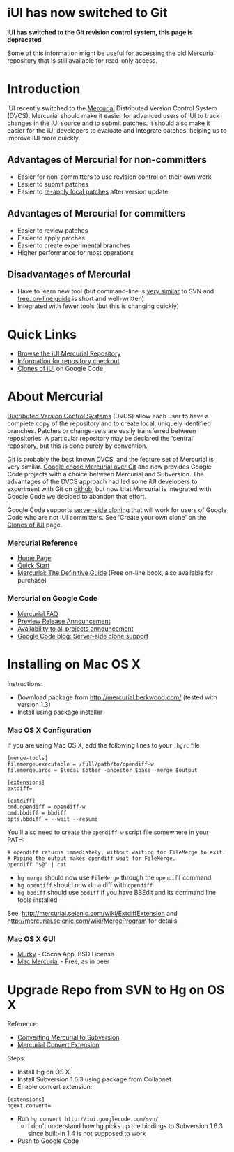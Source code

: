 # iUI has now switched to Git #

**iUI has switched to the Git revision control system, this page is deprecated**

Some of this information might be useful for accessing the old Mercurial repository that is still available for read-only access.

# Introduction #


iUI recently switched to the [Mercurial](http://www.selenic.com/mercurial/) Distributed Version Control System (DVCS).  Mercurial should make it easier for advanced users of iUI to track changes in the iUI source and to submit patches.  It should also make it easier for the iUI developers to evaluate and integrate patches, helping us to improve iUI more quickly.

## Advantages of Mercurial for non-committers ##
  * Easier for non-committers to use revision control on their own work
  * Easier to submit patches
  * Easier to [re-apply local patches](http://hgbook.red-bean.com/read/managing-change-with-mercurial-queues.html) after version update

## Advantages of Mercurial for committers ##
  * Easier to review patches
  * Easier to apply patches
  * Easier to create experimental branches
  * Higher performance for most operations

## Disadvantages of Mercurial ##
  * Have to learn new tool (but command-line is [very similar](http://hgbook.red-bean.com/read/migrating-to-mercurial.html#id442397) to SVN and [free, on-line guide](http://hgbook.red-bean.com/read/) is short and well-written)
  * Integrated with fewer tools (but this is changing quickly)

# Quick Links #
  * [Browse the iUI Mercurial Repository](http://code.google.com/p/iui/source/browse/)
  * [Information for repository checkout](http://code.google.com/p/iui/source/checkout)
  * [Clones of iUI](http://code.google.com/p/iui/source/clones) on Google Code

# About Mercurial #

[Distributed Version Control Systems](http://en.wikipedia.org/wiki/Revision_control#Distributed_revision_control) (DVCS) allow each user to have a complete copy of the repository and to create local, uniquely identified branches.  Patches or change-sets are easily transferred between repositories.  A particular repository may be declared the 'central' repository, but this is done purely by convention.

[Git](http://www.git-scm.org/) is probably the best known DVCS, and the feature set of Mercurial is very similar.  [Google chose Mercurial over Git](http://code.google.com/p/support/wiki/DVCSAnalysis) and now provides Google Code projects with a choice between Mercurial and Subversion.  The advantages of the DVCS approach had led some iUI developers to experiment with Git on [github](http://github.com), but now that Mercurial is integrated with Google Code we decided to abandon that effort.

Google Code supports [server-side cloning](http://googlecode.blogspot.com/2009/10/mercurial-server-side-clone-support-for.html) that will work for users of Google Code who are not iUI  committers.  See 'Create your own clone' on the [Clones of iUI](http://code.google.com/p/iui/source/clones) page.

### Mercurial Reference ###
  * [Home Page](http://www.selenic.com/mercurial/)
  * [Quick Start](http://mercurial.selenic.com/wiki/QuickStart)
  * [Mercurial: The Definitive Guide](http://hgbook.red-bean.com/read/) (Free on-line book, also available for purchase)

### Mercurial on Google Code ###
  * [Mercurial FAQ](http://code.google.com/p/support/wiki/MercurialFAQ)
  * [Preview Release Announcement](http://google-code-updates.blogspot.com/2009/04/mercurial-support-for-project-hosting.html)
  * [Availability to all projects announcement](http://google-code-updates.blogspot.com/2009/05/mercurial-now-available-to-all-open.html)
  * [Google Code blog: Server-side clone support](http://googlecode.blogspot.com/2009/10/mercurial-server-side-clone-support-for.html)

# Installing on Mac OS X #

Instructions:
  * Download package from http://mercurial.berkwood.com/  (tested with version 1.3)
  * Install using package installer

### Mac OS X Configuration ###

If you are using Mac OS X, add the following lines to your `.hgrc` file

```
[merge-tools]
filemerge.executable = /full/path/to/opendiff-w
filemerge.args = $local $other -ancestor $base -merge $output

[extensions]
extdiff=

[extdiff]
cmd.opendiff = opendiff-w
cmd.bbdiff = bbdiff
opts.bbdiff = --wait --resume
```

You'll also need to create the `opendiff-w` script file somewhere in your PATH:
```
# opendiff returns immediately, without waiting for FileMerge to exit.
# Piping the output makes opendiff wait for FileMerge.
opendiff "$@" | cat
```

  * `hg merge` should now use `FileMerge` through the `opendiff` command
  * `hg opendiff` should now do a diff with `opendiff`
  * `hg bbdiff` should use `bbdiff` if you have BBEdit and its command line tools installed

See: http://mercurial.selenic.com/wiki/ExtdiffExtension and http://mercurial.selenic.com/wiki/MergeProgram for details.

### Mac OS X GUI ###
  * [Murky](http://bitbucket.org/snej/murky/wiki/Home) - Cocoa App, BSD License
  * [Mac Mercurial](http://jwwalker.com/pages/macmerc.html) - Free, as in beer

# Upgrade Repo from SVN to Hg on OS X #

Reference:
  * [Converting Mercurial to Subversion](http://code.google.com/p/support/wiki/ConvertingSvnToHg)
  * [Mercurial Convert Extension](http://mercurial.selenic.com/wiki/ConvertExtension)

Steps:
  * Install Hg on OS X
  * Install Subversion 1.6.3 using package from Collabnet
  * Enable convert extension:
```
[extensions]
hgext.convert=
```
  * Run `hg convert http://iui.googlecode.com/svn/`
    * I don't understand how hg picks up the bindings to Subversion 1.6.3 since built-in 1.4 is not supposed to work
  * Push to Google Code